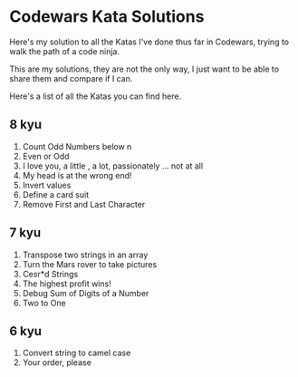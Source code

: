 # Codewars Kata Solutions

Here's my solution to all the Katas I've done thus far in Codewars, trying to walk the path of a code ninja.

This are my solutions, they are not the only way, I just want to be able to share them and compare if I can.

Here's a list of all the Katas you can find here.


## 8 kyu ##

1. Count Odd Numbers below n
2. Even or Odd
3. I love you, a little , a lot, passionately ... not at all
4. My head is at the wrong end!
5. Invert values
6. Define a card suit
7. Remove First and Last Character


## 7 kyu ##

1. Transpose two strings in an array
2. Turn the Mars rover to take pictures
3. Ce*s*r*d Strings
4. The highest profit wins!
5. Debug Sum of Digits of a Number
6. Two to One


## 6 kyu ##

1. Convert string to camel case
2. Your order, please
